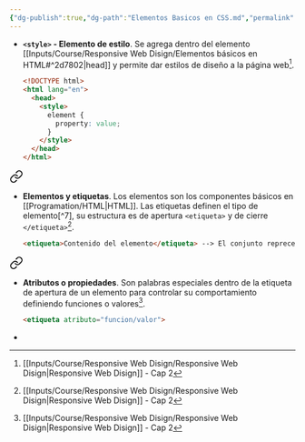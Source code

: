 ```yaml
---
{"dg-publish":true,"dg-path":"Elementos Basicos en CSS.md","permalink":"/elementos-basicos-en-css/","hide":true,"tags":["programation","CSS","DVC/RWD/2","publish"]}
---
```



[^1]: [[Inputs/Course/Responsive Web Disign/Responsive Web Disign\|Responsive Web Disign]] - Cap 2

- **`<style>` - Elemento de estilo**. Se agrega dentro del elemento [[Inputs/Course/Responsive Web Disign/Elementos básicos en HTML#^2d7802\|head]] y permite dar estilos de diseño a la página web[^1].
   ```HTML
   <!DOCTYPE html>
   <html lang="en">
     <head>
       <style>
         element {
           property: value;
         }
       </style>
     </head>
   </html>
   ```


<div class="transclusion internal-embed is-loaded"><a class="markdown-embed-link" href="/inputs/course/responsive-web-disign/elementos-basicos-en-html/#613cad" aria-label="Open link"><svg xmlns="http://www.w3.org/2000/svg" width="24" height="24" viewBox="0 0 24 24" fill="none" stroke="currentColor" stroke-width="2" stroke-linecap="round" stroke-linejoin="round" class="svg-icon lucide-link"><path d="M10 13a5 5 0 0 0 7.54.54l3-3a5 5 0 0 0-7.07-7.07l-1.72 1.71"></path><path d="M14 11a5 5 0 0 0-7.54-.54l-3 3a5 5 0 0 0 7.07 7.07l1.71-1.71"></path></svg></a><div class="markdown-embed">



- **Elementos y etiquetas**. Los elementos son los componentes básicos en [[Programation/HTML\|HTML]]. Las etiquetas definen el tipo de elemento[^7], su estructura es de apertura `<etiqueta>` y de cierre `</etiqueta>`[^1].
   ```html
   <etiqueta>Contenido del elemento</etiqueta> --> El conjunto reprecenta un elemento
   ```
 

</div></div>



<div class="transclusion internal-embed is-loaded"><a class="markdown-embed-link" href="/inputs/course/responsive-web-disign/elementos-basicos-en-html/#4679bb" aria-label="Open link"><svg xmlns="http://www.w3.org/2000/svg" width="24" height="24" viewBox="0 0 24 24" fill="none" stroke="currentColor" stroke-width="2" stroke-linecap="round" stroke-linejoin="round" class="svg-icon lucide-link"><path d="M10 13a5 5 0 0 0 7.54.54l3-3a5 5 0 0 0-7.07-7.07l-1.72 1.71"></path><path d="M14 11a5 5 0 0 0-7.54-.54l-3 3a5 5 0 0 0 7.07 7.07l1.71-1.71"></path></svg></a><div class="markdown-embed">



- **Atributos o propiedades**. Son palabras especiales dentro de la etiqueta de apertura de un elemento para controlar su comportamiento definiendo funciones o valores[^1].
   ```HTML 
   <etiqueta atributo="funcion/valor">
   ```
 

</div></div>


- 